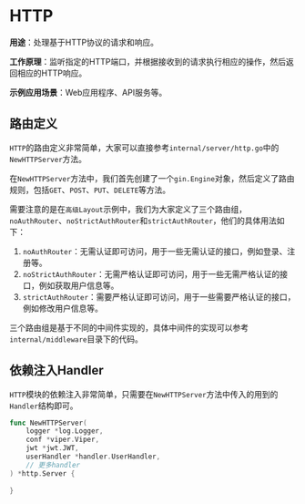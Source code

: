 # HTTP
**用途**：处理基于HTTP协议的请求和响应。

**工作原理**：监听指定的HTTP端口，并根据接收到的请求执行相应的操作，然后返回相应的HTTP响应。

**示例应用场景**：Web应用程序、API服务等。

## 路由定义
`HTTP`的路由定义非常简单，大家可以直接参考`internal/server/http.go`中的`NewHTTPServer`方法。

在`NewHTTPServer`方法中，我们首先创建了一个`gin.Engine`对象，然后定义了路由规则，包括`GET`、`POST`、`PUT`、`DELETE`等方法。

需要注意的是在`高级Layout`示例中，我们为大家定义了三个路由组，`noAuthRouter`、`noStrictAuthRouter`和`strictAuthRouter`，他们的具体用法如下：
1. `noAuthRouter`：无需认证即可访问，用于一些无需认证的接口，例如登录、注册等。
2. `noStrictAuthRouter`：无需严格认证即可访问，用于一些无需严格认证的接口，例如获取用户信息等。
3. `strictAuthRouter`：需要严格认证即可访问，用于一些需要严格认证的接口，例如修改用户信息等。

三个路由组是基于不同的中间件实现的，具体中间件的实现可以参考`internal/middleware`目录下的代码。

## 依赖注入Handler
`HTTP`模块的依赖注入非常简单，只需要在`NewHTTPServer`方法中传入的用到的`Handler`结构即可。
```go
func NewHTTPServer(
	logger *log.Logger,
	conf *viper.Viper,
	jwt *jwt.JWT,
	userHandler *handler.UserHandler,
	// 更多handler
) *http.Server {
	
}
```